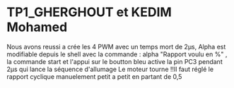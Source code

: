 # TP1_GHERGHOUT et KEDIM Mohamed
Nous avons reussi a crée les 4 PWM avec un temps mort de 2µs, 
Alpha est modifiable depuis le shell avec la commande : alpha "Rapport voulu en %" ,
la commande start et l'appui sur le boutton bleu active la pin PC3 pendant 2µs qui lance la séquence d'allumage
Le moteur tourne !!Il faut réglé le rapport cyclique manuelement petit a petit en partant de 0,5 